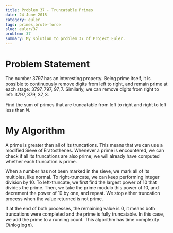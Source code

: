 ```yaml
---
title: Problem 37 - Truncatable Primes
date: 24 June 2018
category: euler
tags: primes,brute-force
slug: euler/37
problem: 37
summary: My solution to problem 37 of Project Euler.
---
```


# Problem Statement

The number 3797 has an interesting property.
Being prime itself, it is possible to continuously remove digits from left to right, and remain prime at each stage: 3797, 797, 97, 7.
Similarly, we can remove digits from right to left: 3797, 379, 37, 3.

Find the sum of primes that are truncatable from left to right and right to left less than $N$.

# My Algorithm

A prime is greater than all of its truncations.
This means that we can use a modified Sieve of Eratosthenes.
Whenever a prime is encountered, we can check if all its truncations are also prime; we will already have computed whether each truncation is prime.

When a number has not been marked in the sieve, we mark all of its multiples, like normal.
To right-truncate, we can keep performing integer division by 10.
To left-truncate, we first find the largest power of 10 that divides the prime.
Then, we take the prime modulo this power of 10, and decrement the power of 10 by one, and repeat.
We stop either truncation process when the value returned is not prime.

If at the end of both processes, the remaining value is 0, it means both truncations were completed and the prime is fully truncatable.
In this case, we add the prime to a running count.
This algorithm has time complexity $O(n\log\log n)$.